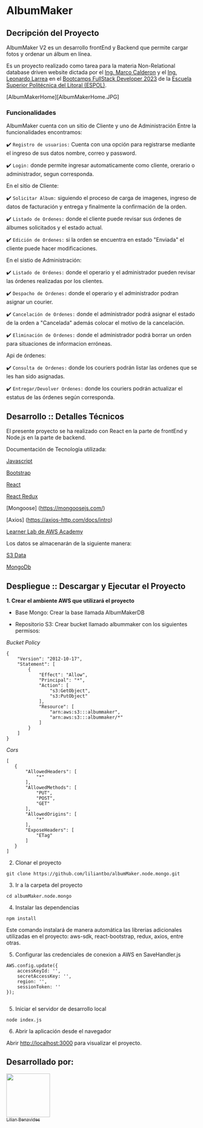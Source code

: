 # AlbumMaker

## Decripción del Proyecto

AlbumMaker V2 es un desarrollo frontEnd y Backend que permite cargar fotos y ordenar un álbum en línea.

Es un proyecto realizado como tarea para la materia Non-Relational database driven website dictada por el [Ing. Marco Calderon](https://www.linkedin.com/in/markoscalderon) y el [Ing. Leonardo Larrea](https://www.linkedin.com/in/leonardolarreadiaz) en el [Bootcamps FullStack Developer 2023](http://www.bootcamps.espol.edu.ec/) de la [Escuela Superior Politécnica del Litoral (ESPOL)](https://www.espol.edu.ec/).

[AlbumMakerHome][AlbumMakerHome.JPG]

### Funcionalidades

AlbumMaker cuenta con un sitio de Cliente y uno de Administración
Entre la funcionalidades encontramos:

:heavy_check_mark: `Registro de usuarios:` Cuenta con una opción para registrarse mediante el ingreso de sus datos nombre, correo y password.

:heavy_check_mark: `Login:` donde permite ingresar automaticamente como cliente, orerario o administrador, segun corresponda.

En el sitio de Cliente:

:heavy_check_mark: `Solicitar Album:` siguiendo el proceso de carga de imagenes, ingreso de datos de facturación y entrega y finalmente la confirmación de la orden.

:heavy_check_mark: `Listado de Ordenes:` donde el cliente puede revisar sus órdenes de álbumes solicitados y el estado actual.

:heavy_check_mark: `Edición de Ordenes:` si la orden se encuentra en estado "Enviada" el cliente puede hacer modificaciones.

En el sistio de Administración:

:heavy_check_mark: `Listado de Ordenes:` donde el operario y el administrador pueden revisar las órdenes realizadas por los clientes.

:heavy_check_mark: `Despacho de Ordenes:` donde el operario y el administrador podran asignar un courier.

:heavy_check_mark: `Cancelación de Ordenes:` donde el administrador podrá asignar el estado de la orden a "Cancelada" además colocar el motivo de la cancelación.

:heavy_check_mark: `Eliminación de Ordenes:` donde el administrador podrá borrar un orden para situaciones de informacion erróneas.

Api de órdenes:

:heavy_check_mark: `Consulta de Ordenes:` donde los couriers podrán listar las ordenes que se les han sido asignadas.

:heavy_check_mark: `Entregar/Devolver Ordenes:` donde los couriers podrán actualizar el estatus de las órdenes según corresponda.

## Desarrollo :: Detalles Técnicos

El presente proyecto se ha realizado con React en la parte de frontEnd y Node.js en la parte de backend.

Documentación de Tecnología utilizada:

[Javascript ](https://developer.mozilla.org/en-US/docs/Web/JavaScript/Reference)

[Bootstrap ](https://getbootstrap.esdocu.com/docs/5.1/getting-started/introduction/)

[React](https://es.react.dev/reference/react)

[React Redux](https://react-redux.js.org/)

[Mongoose] (https://mongoosejs.com/)

[Axios] (https://axios-http.com/docs/intro)

[Learner Lab de AWS Academy](https://awsacademy.instructure.com/)

Los datos se almacenarán de la siguiente manera:

[S3 Data](S3Data.png)

[MongoDb](MongoDB.JPG)

## Despliegue :: Descargar y Ejecutar el Proyecto

**1. Crear el ambiente AWS que utilizará el proyecto**

* Base Mongo: Crear la base llamada AlbumMakerDB

* Repositorio S3: Crear bucket llamado albummaker con los siguientes permisos:
 
_Bucket Policy_
```
{
    "Version": "2012-10-17",
    "Statement": [
        {
            "Effect": "Allow",
            "Principal": "*",
            "Action": [
                "s3:GetObject",
                "s3:PutObject"
            ],
            "Resource": [
                "arn:aws:s3:::albummaker",
                "arn:aws:s3:::albummaker/*"
            ]
        }
    ]
}
```
_Cors_
 ```
 [
    {
        "AllowedHeaders": [
            "*"
        ],
        "AllowedMethods": [
            "PUT",
            "POST",
            "GET"
        ],
        "AllowedOrigins": [
            "*"
        ],
        "ExposeHeaders": [
            "ETag"
        ]
    }
]
 ```
 
2. Clonar el proyecto

 ```
 git clone https://github.com/liliantbo/albumMaker.node.mongo.git
 ```

3. Ir a la carpeta del proyecto

```
cd albumMaker.node.mongo
```

4. Instalar las dependencias

```
npm install
```
Este comando instalará de manera automática las librerias adicionales utilizadas en el proyecto: aws-sdk, react-bootstrap, redux, axios, entre otras.

5. Configurar las credenciales de conexion a AWS en SaveHandler.js

```
AWS.config.update({
    accessKeyId: '',
    secretAccessKey: '',
    region: '',
    sessionToken: ''
});


```
5. Iniciar el servidor de desarrollo local

```
node index.js
```

6. Abrir la aplicación desde el navegador

Abrir [http://localhost:3000](http://localhost:3000) para visualizar el proyecto.

## Desarrollado por:
 [<img src="https://avatars.githubusercontent.com/u/74383265?v=4" width=115><br><sub>Lilian Benavides</sub>](https://github.com/liliantbo)

